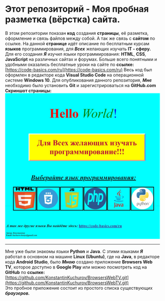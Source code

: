 # Этот репозиторий - Моя пробная разметка (вёрстка)  сайта.
В этом репозитории показан __код__ создания __страницы__, её разметка, оформление и связь файлов между собой. А так же связь с __сайтом__ по ссылке.
На данной __странице__ идёт описание по бесплатным курсам __языков__ программирования, для ___Всех___ желающих изучать __IT - сферу.__
Для его создания ___Я___ изучил языки программирования: __HTML__, __CSS__, __JavaScript__ на различных сайтах и форумах. Больше всего понятными и удобными оказались бесплатные уроки на сайте по __ссылке:__ [https://code-basics.com/ru](https://code-basics.com/ru)
Весь код был оформлен в редакторе кода __Visual Studio Code__ на операционной системе __Windows 10__.
Для опубликования данного репозитория, ___Мне___ необходимо было установить __Git__ и зарегистрироваться на __GitHub.com__
__Скриншот страницы:__
![Скриншот страницы](screenshot.png)
***
Мне уже были знакомы языки __Python__ и __Java__. С зтими языками ___Я___ работал в основном на машине __Linux (Ubuntu)__, где на __Java__, в редакторе кода __Android Studio__, было ___Мною___ создано приложение   __Browsers Web TV__, которое доступно в __Google Play__ или можно посмотреть код на __GitHub__ по __ссылке:__ [https://github.com/KonstantinKuchurov/BrowsersWebTV.git](https://github.com/KonstantinKuchurov/BrowsersWebTV.git)  
Это пробное приложение состоит из простого списка существующих ___браузеров.___
